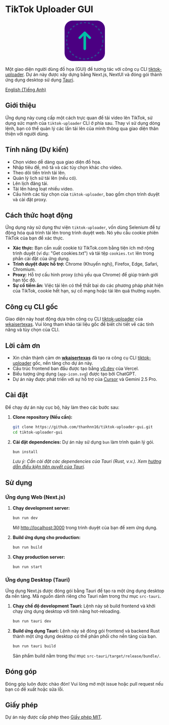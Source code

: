 # TikTok Uploader GUI

<div align="center">
  <img src="app-icon.png" alt="App Icon" width="128"/>
</div>

Một giao diện người dùng đồ họa (GUI) để tương tác với công cụ CLI [tiktok-uploader](https://github.com/wkaisertexas/tiktok-uploader). Dự án này được xây dựng bằng Next.js, NextUI và đóng gói thành ứng dụng desktop sử dụng [Tauri](https://tauri.app/).

[English (Tiếng Anh)](README.md)

## Giới thiệu

Ứng dụng này cung cấp một cách trực quan để tải video lên TikTok, sử dụng sức mạnh của `tiktok-uploader` CLI ở phía sau. Thay vì sử dụng dòng lệnh, bạn có thể quản lý các lần tải lên của mình thông qua giao diện thân thiện với người dùng.

## Tính năng (Dự kiến)

*   Chọn video dễ dàng qua giao diện đồ họa.
*   Nhập tiêu đề, mô tả và các tùy chọn khác cho video.
*   Theo dõi tiến trình tải lên.
*   Quản lý lịch sử tải lên (nếu có).
*   Lên lịch đăng tải.
*   Tải lên hàng loạt nhiều video.
*   Cấu hình các tùy chọn của `tiktok-uploader`, bao gồm chọn trình duyệt và cài đặt proxy.

## Cách thức hoạt động

Ứng dụng này sử dụng thư viện `tiktok-uploader`, vốn dùng Selenium để tự động hóa quá trình tải lên trong trình duyệt web. Nó yêu cầu cookie phiên TikTok của bạn để xác thực.

*   **Xác thực:** Bạn cần xuất cookie từ TikTok.com bằng tiện ích mở rộng trình duyệt (ví dụ: "Get cookies.txt") và tải tệp `cookies.txt` lên trong phần cài đặt của ứng dụng.
*   **Trình duyệt được hỗ trợ:** Chrome (Khuyến nghị), Firefox, Edge, Safari, Chromium.
*   **Proxy:** Hỗ trợ cấu hình proxy (chủ yếu qua Chrome) để giúp tránh giới hạn tốc độ.
*   **Sự cố tiềm ẩn:** Việc tải lên có thể thất bại do các phương pháp phát hiện của TikTok, cookie hết hạn, sự cố mạng hoặc tải lên quá thường xuyên.

## Công cụ CLI gốc

Giao diện này hoạt động dựa trên công cụ CLI [tiktok-uploader](https://github.com/wkaisertexas/tiktok-uploader) của [wkaisertexas](https://github.com/wkaisertexas). Vui lòng tham khảo tài liệu gốc để biết chi tiết về các tính năng và tùy chọn của CLI.

## Lời cảm ơn

*   Xin chân thành cảm ơn **[wkaisertexas](https://github.com/wkaisertexas)** đã tạo ra công cụ CLI [tiktok-uploader](https://github.com/wkaisertexas/tiktok-uploader) gốc, nền tảng cho dự án này.
*   Cấu trúc frontend ban đầu được tạo bằng [v0.dev](https://v0.dev) của Vercel.
*   Biểu tượng ứng dụng (`app-icon.svg`) được tạo bởi ChatGPT.
*   Dự án này được phát triển với sự hỗ trợ của [Cursor](https://cursor.sh/) và Gemini 2.5 Pro.

## Cài đặt

Để chạy dự án này cục bộ, hãy làm theo các bước sau:

1.  **Clone repository (Nếu cần):**
    ```bash
    git clone https://github.com/thanhnn16/tiktok-uploader-gui.git
    cd tiktok-uploader-gui
    ```
2.  **Cài đặt dependencies:**
    Dự án này sử dụng `bun` làm trình quản lý gói.
    ```bash
    bun install
    ```
    *Lưu ý: Cần cài đặt các dependencies của Tauri (Rust, v.v.). Xem [hướng dẫn điều kiện tiên quyết của Tauri](https://tauri.app/v1/guides/getting-started/prerequisites).* 

## Sử dụng

### Ứng dụng Web (Next.js)

1.  **Chạy development server:**
    ```bash
    bun run dev
    ```
    Mở [http://localhost:3000](http://localhost:3000) trong trình duyệt của bạn để xem ứng dụng.

2.  **Build ứng dụng cho production:**
    ```bash
    bun run build
    ```

3.  **Chạy production server:**
    ```bash
    bun run start
    ```

### Ứng dụng Desktop (Tauri)

Ứng dụng Next.js được đóng gói bằng Tauri để tạo ra một ứng dụng desktop đa nền tảng. Mã nguồn dành riêng cho Tauri nằm trong thư mục `src-tauri`.

1.  **Chạy chế độ development Tauri:**
    Lệnh này sẽ build frontend và khởi chạy ứng dụng desktop với tính năng hot-reloading.
    ```bash
    bun run tauri dev
    ```

2.  **Build ứng dụng Tauri:**
    Lệnh này sẽ đóng gói frontend và backend Rust thành một ứng dụng desktop có thể phân phối cho nền tảng của bạn.
    ```bash
    bun run tauri build
    ```
    Sản phẩm build nằm trong thư mục `src-tauri/target/release/bundle/`.

## Đóng góp

Đóng góp luôn được chào đón! Vui lòng mở một issue hoặc pull request nếu bạn có đề xuất hoặc sửa lỗi.

## Giấy phép

Dự án này được cấp phép theo [Giấy phép MIT](LICENSE).